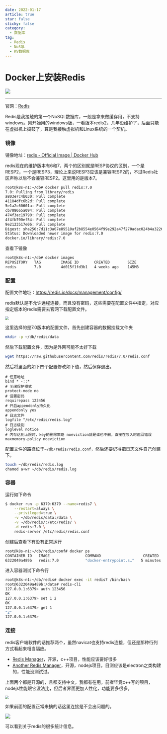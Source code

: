 ```yaml
---
date: 2022-01-17
article: true
star: false
sticky: false
category:
  - 数据库
tag:
  - Redis
  - NoSQL
  - KV数据库
---
```


# Docker上安装Redis

![](https://public-1308755698.cos.ap-chongqing.myqcloud.com//img/202310111832973.png)
<!-- more -->
---

官网：[Redis](https://redis.io/)

Redis是我接触的第一个NoSQL数据库，一般是拿来做缓存用，不支持windows。刚开始用的windows版，一看版本redis2，几年没维护了，后面只能在虚拟机上捣鼓了，算是我接触虚拟机和Linux系统的一个契机。



### 镜像

镜像地址：[redis - Official Image | Docker Hub](https://hub.docker.com/_/redis)

redis现在的维护版本有6和7，两个的区别就是RESP协议的区别，一个是RESP2，一个是RESP3，理论上来说RESP3应该是兼容RESP2的，不过Redis社区声称以后不会兼容RESP2。这里用的是版本7。

```sh
root@k8s-n1:~/db# docker pull redis:7.0
7.0: Pulling from library/redis
a803e7c4b030: Pull complete 
41184dfc6b2d: Pull complete 
5e1a2c60601a: Pull complete 
cb708665a094: Pull complete 
474f3ac19790: Pull complete 
4f4fb700ef54: Pull complete 
9e2123517e06: Pull complete 
Digest: sha256:7d11c3a67e89510af2b8554e0564f99e292a47f270adac024b4a3226a7fdb275
Status: Downloaded newer image for redis:7.0
docker.io/library/redis:7.0
```

查看下镜像

```sh
root@k8s-n1:~/db# docker images
REPOSITORY   TAG         IMAGE ID       CREATED        SIZE
redis        7.0         4d015f1fd3b1   4 weeks ago    145MB
```



### 配置

配置文件地址：https://redis.io/docs/management/config/

redis默认是不允许远程连接，而且没有密码，这些需要在配置文件中指定，对应指定版本的redis需要去官网下载配置文件。

<img src="https://public-1308755698.cos.ap-chongqing.myqcloud.com//img/202310112029549.png" style="zoom: 67%;" />

这里选择的是7.0版本的配置文件，首先创建容器的数据挂载文件夹

```sh
mkdir -p ~/db/redis/data
```

然后下载配置文件，因为是外网可能不太好下载

```sh
wget https://raw.githubusercontent.com/redis/redis/7.0/redis.conf
```

然后将里面的如下四个配置修改如下值，然后保存退出。

```
# 任意地址
bind * -::*
# 关闭保护模式
protect-mode no
# 设置密码
requirepass 123456
# 开启appendonly持久化
appendonly yes
# 日志文件
logfile "/etc/redis/redis.log"
# 日志级别
loglevel notice
# 内存达到上限时，key的删除策略 noeviction就是谁也不删，直接在写入时返回错误
maxmemory-policy noeviction
```

配置文件的路径位于`~/db/redis/redis.conf`，然后还要记得把日志文件自己创建下。

```sh
touch ~/db/redis/redis.log
chamod a+wr ~/db/redis/redis.log
```



### 容器

运行如下命令

```sh
$ docker run -p 6379:6379 --name=redis7 \
    --restart=always \
    --privileged=true \
    -v ~/db/redis/data:/data \
    -v ~/db/redis/:/etc/redis/ \
    -d redis:7.0 \
    redis-server /etc/redis/redis.conf
```

创建后查看下有没有正常运行

```sh
root@k8s-n1:~/db/redis/conf# docker ps
CONTAINER ID   IMAGE                COMMAND                   CREATED         STATUS         PORTS                                                  NAMES
6322049a489b   redis:7.0            "docker-entrypoint.s…"   5 minutes ago   Up 5 seconds   0.0.0.0:6379->6379/tcp, :::6379->6379/tcp              redis7
```

进入容器测试下命令行

```sh
root@k8s-n1:~/db/redis# docker exec -it redis7 /bin/bash
root@6322049a489b:/data# redis-cli   
127.0.0.1:6379> auth 123456
OK
127.0.0.1:6379> set 1 2
OK
127.0.0.1:6379> get 1
"2"
127.0.0.1:6379> 
```



### 连接

redis客户端软件的话推荐两个，虽然navicat也支持redis连接，但还是那种行列方式看起来相当膈应。

- [Redis Manager](https://github.com/RedisInsight/RedisDesktopManager)，开源，c++项目，性能应该要好很多
- [Another Redis Manager](https://github.com/qishibo/AnotherRedisDesktopManager)，开源，nodejs项目，目测应该是electron之类构建的，性能没测试过。

上面两个都是开源的，且都支持中文，我都有在用，前者毕竟c++写的项目，nodejs性能跟它没法比，但后者界面更加人性化，功能要多很多。

<img src="https://public-1308755698.cos.ap-chongqing.myqcloud.com//img/202310112123845.png" style="zoom: 67%;" />

如果前面的配置正常来搞的话这里连接是不会出问题的。

![](https://public-1308755698.cos.ap-chongqing.myqcloud.com//img/202310112125867.png)

可以看到关于redis的很多统计信息。

